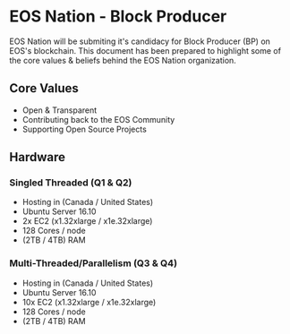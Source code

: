# EOS Nation - Block Producer

EOS Nation will be submiting it's candidacy for Block Producer (BP) on EOS's blockchain. This document has been prepared to highlight some of the core values & beliefs behind the EOS Nation organization.

## Core Values

- Open & Transparent
- Contributing back to the EOS Community
- Supporting Open Source Projects

## Hardware

### Singled Threaded (Q1 & Q2)

- Hosting in (Canada / United States)
- Ubuntu Server 16.10 
- 2x EC2 (x1.32xlarge / x1e.32xlarge)
- 128 Cores / node
- (2TB / 4TB) RAM

### Multi-Threaded/Parallelism (Q3 & Q4)

- Hosting in (Canada / United States)
- Ubuntu Server 16.10 
- 10x EC2 (x1.32xlarge / x1e.32xlarge)
- 128 Cores / node
- (2TB / 4TB) RAM
